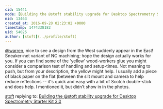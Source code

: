 ```yaml
---
cid: 15441
node: [Building the @stoft stability upgrade for Desktop Spectrometry Starter Kit 3.0](../notes/warren/09-20-2016/building-the-stoft-stability-upgrade-for-desktop-spectrometry-starter-kit-3-0)
nid: 13463
created_at: 2016-09-20 02:23:02 +0000
timestamp: 1474338182
uid: 54025
author: [stoft](../profile/stoft)
---
```


[@warren](/profile/warren), nice to see a design from the West suddenly appear in the East! Sneaker-net variant of NC machining; hope the design actually works for you. If you can find some of the 'yellow' wood-workers glue you might consider a comparison test of handling and setup-times. Not meaning to push, but from your description, the yellow might help. I usually add a piece of black paper on the flat (between the slit mount and camera to help reduce reflections -- it's quick and easy with a bit of Scotch double-stick and does help. I mentioned it, but didn't show in in the photos.

[stoft](../profile/stoft) replying to: [Building the @stoft stability upgrade for Desktop Spectrometry Starter Kit 3.0](../notes/warren/09-20-2016/building-the-stoft-stability-upgrade-for-desktop-spectrometry-starter-kit-3-0)

